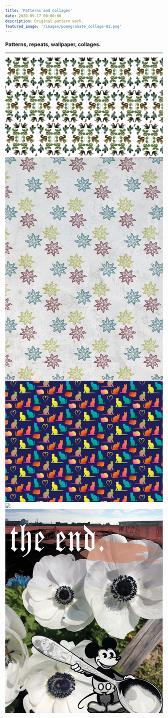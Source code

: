 ```yaml
---
title: 'Patterns and Collages'
date: 2020-09-17 00:00:00
description: Original pattern work.
featured_image: '/images/pomegranate_collage-01.png'
---
```



### Patterns, repeats, wallpaper, collages.

---

<div class="gallery" data-columns="3">
	<img src="/images/squirrelwrappingpaper2.png">
	<img src="/images/star_anise_trio-01.png">
	<img src="/images/cats_pattern-01.png">
	<img src="/images/pomegranate_collage-01.png">
	<img src="/images/photo_collage_poppies-01.png">
</div>
